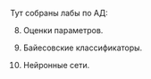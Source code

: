 Тут собраны лабы по АД:

8. Оценки параметров.

9. Байесовские классификаторы.
    
10. Нейронные сети.
